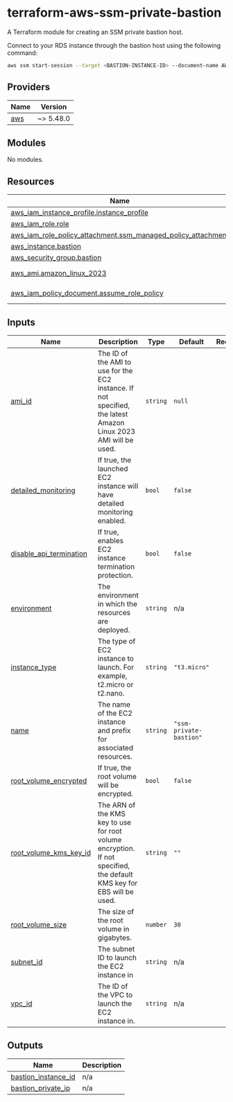 # terraform-aws-ssm-private-bastion
A Terraform module for creating an SSM private bastion host.

Connect to your RDS instance through the bastion host using the following command:

```bash
aws ssm start-session --target <BASTION-INSTANCE-ID> --document-name AWS-StartPortForwardingSessionToRemoteHost --parameters host=\"<RDS-INSTANCE-ENDPOINT-HERE>\",portNumber=\"<RDS-PORT>\",localPortNumber=\"<LOCAL-PORT-TO-MAP>\"
```

<!-- BEGIN_TF_DOCS -->
## Providers

| Name | Version |
|------|---------|
| <a name="provider_aws"></a> [aws](#provider\_aws) | ~> 5.48.0 |

## Modules

No modules.

## Resources

| Name | Type |
|------|------|
| [aws_iam_instance_profile.instance_profile](https://registry.terraform.io/providers/hashicorp/aws/latest/docs/resources/iam_instance_profile) | resource |
| [aws_iam_role.role](https://registry.terraform.io/providers/hashicorp/aws/latest/docs/resources/iam_role) | resource |
| [aws_iam_role_policy_attachment.ssm_managed_policy_attachment](https://registry.terraform.io/providers/hashicorp/aws/latest/docs/resources/iam_role_policy_attachment) | resource |
| [aws_instance.bastion](https://registry.terraform.io/providers/hashicorp/aws/latest/docs/resources/instance) | resource |
| [aws_security_group.bastion](https://registry.terraform.io/providers/hashicorp/aws/latest/docs/resources/security_group) | resource |
| [aws_ami.amazon_linux_2023](https://registry.terraform.io/providers/hashicorp/aws/latest/docs/data-sources/ami) | data source |
| [aws_iam_policy_document.assume_role_policy](https://registry.terraform.io/providers/hashicorp/aws/latest/docs/data-sources/iam_policy_document) | data source |

## Inputs

| Name | Description | Type | Default | Required |
|------|-------------|------|---------|:--------:|
| <a name="input_ami_id"></a> [ami\_id](#input\_ami\_id) | The ID of the AMI to use for the EC2 instance. If not specified, the latest Amazon Linux 2023 AMI will be used. | `string` | `null` | no |
| <a name="input_detailed_monitoring"></a> [detailed\_monitoring](#input\_detailed\_monitoring) | If true, the launched EC2 instance will have detailed monitoring enabled. | `bool` | `false` | no |
| <a name="input_disable_api_termination"></a> [disable\_api\_termination](#input\_disable\_api\_termination) | If true, enables EC2 instance termination protection. | `bool` | `false` | no |
| <a name="input_environment"></a> [environment](#input\_environment) | The environment in which the resources are deployed. | `string` | n/a | yes |
| <a name="input_instance_type"></a> [instance\_type](#input\_instance\_type) | The type of EC2 instance to launch. For example, t2.micro or t2.nano. | `string` | `"t3.micro"` | no |
| <a name="input_name"></a> [name](#input\_name) | The name of the EC2 instance and prefix for associated resources. | `string` | `"ssm-private-bastion"` | no |
| <a name="input_root_volume_encrypted"></a> [root\_volume\_encrypted](#input\_root\_volume\_encrypted) | If true, the root volume will be encrypted. | `bool` | `false` | no |
| <a name="input_root_volume_kms_key_id"></a> [root\_volume\_kms\_key\_id](#input\_root\_volume\_kms\_key\_id) | The ARN of the KMS key to use for root volume encryption. If not specified, the default KMS key for EBS will be used. | `string` | `""` | no |
| <a name="input_root_volume_size"></a> [root\_volume\_size](#input\_root\_volume\_size) | The size of the root volume in gigabytes. | `number` | `30` | no |
| <a name="input_subnet_id"></a> [subnet\_id](#input\_subnet\_id) | The subnet ID to launch the EC2 instance in | `string` | n/a | yes |
| <a name="input_vpc_id"></a> [vpc\_id](#input\_vpc\_id) | The ID of the VPC to launch the EC2 instance in. | `string` | n/a | yes |

## Outputs

| Name | Description |
|------|-------------|
| <a name="output_bastion_instance_id"></a> [bastion\_instance\_id](#output\_bastion\_instance\_id) | n/a |
| <a name="output_bastion_private_ip"></a> [bastion\_private\_ip](#output\_bastion\_private\_ip) | n/a |
<!-- END_TF_DOCS -->
